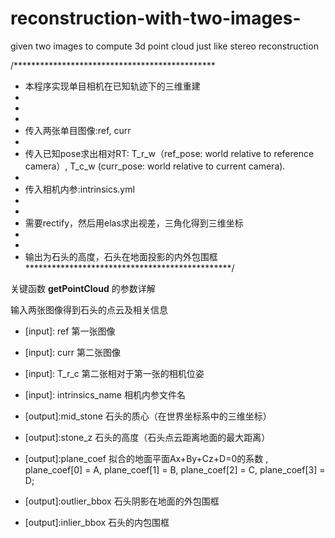 # reconstruction-with-two-images-
given two images to compute 3d point cloud just like stereo reconstruction

/**********************************************
* 本程序实现单目相机在已知轨迹下的三维重建
*
*
*
* 传入两张单目图像:ref, curr
*
* 传入已知pose求出相对RT: T_r_w（ref_pose: world relative to reference camera）, T_c_w (curr_pose: world relative to current camera).
*
* 传入相机内参:intrinsics.yml
*
*
* 需要rectify，然后用elas求出视差，三角化得到三维坐标
*
*
* 输出为石头的高度，石头在地面投影的内外包围框
***********************************************/

关键函数 **getPointCloud** 的参数详解

输入两张图像得到石头的点云及相关信息

* [input]: ref					第一张图像

* [input]: curr				第二张图像

* [input]: T_r_c				第二张相对于第一张的相机位姿

* [input]: intrinsics_name		相机内参文件名

* [output]:mid_stone			石头的质心（在世界坐标系中的三维坐标）

* [output]:stone_z				石头的高度（石头点云距离地面的最大距离）

* [output]:plane_coef			拟合的地面平面Ax+By+Cz+D=0的系数 , plane_coef[0] = A, plane_coef[1] = B, plane_coef[2] = C, plane_coef[3] = D;

* [output]:outlier_bbox		石头阴影在地面的外包围框

* [output]:inlier_bbox			石头的内包围框
